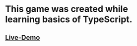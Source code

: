 # This game was created while learning basics of TypeScript.
##  [Live-Demo](https://eduard-l.github.io/MultiMath-Game/) 
